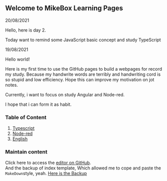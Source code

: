 ## Welcome to MikeBox Learning Pages

20/08/2021

Hello, here is day 2.

Today want to remind some JavaScript basic concept and study TypeScript


19/08/2021

Hello world!

Here is my first time to use the GitHub pages to build a webpages for record my study.
Because my handwrite words are terribly and handwriting cord is so stupid and low efficiency.
Hope this can improve my motivation on jot notes.

Currently, i want to focus on study Angular and Node-red.

I hope that i can form it as habit. 


### Table of Content
1. [Typescript](https://supergripg4f.github.io/Learning/typescript_learning)
2. [Node-red](https://supergripg4f.github.io/Learning/node_red_learning)
3. [English](https://supergripg4f.github.io/Learning/english_learning)

### Maintain content
Click here to access the [editor on GitHub](https://github.com/SuperGripG4F/Learning/edit/gh-pages/index.md).<br />
And the backup of index template, Which allowed me to cope and paste the `MakeDown`style, yeah. [Here is the Backup](https://supergripg4f.github.io/Learning/bak)


